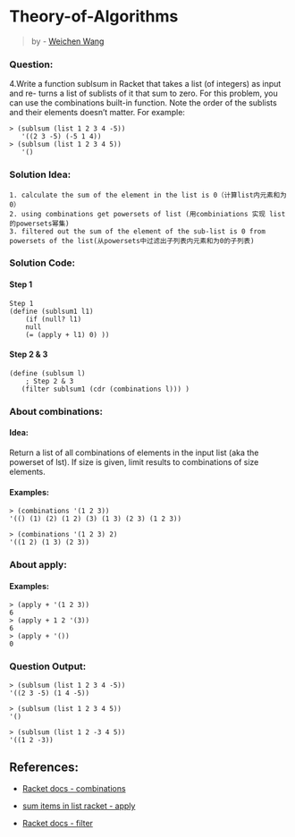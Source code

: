 # Theory-of-Algorithms
> by - [Weichen Wang](https://w326004741.github.io/)


### Question:
4.Write a function sublsum in Racket that takes a list (of integers) as input and re- turns a list of sublists of it that sum to zero. For this problem, you can use the combinations built-in function. Note the order of the sublists and their elements doesn’t matter. For example:
```Racket
> (sublsum (list 1 2 3 4 -5))
   '((2 3 -5) (-5 1 4))
> (sublsum (list 1 2 3 4 5))
   '()
```

### Solution Idea:
```
1. calculate the sum of the element in the list is 0（计算list内元素和为0）
2. using combinations get powersets of list (用combiniations 实现 list的powersets幂集)
3. filtered out the sum of the element of the sub-list is 0 from powersets of the list(从powersets中过滤出子列表内元素和为0的子列表) 
```

### Solution Code:
#### Step 1
```Racket
Step 1
(define (sublsum1 l1)
    (if (null? l1)
    null
    (= (apply + l1) 0) ))
```
#### Step 2 & 3
```Racket
(define (sublsum l)
    ; Step 2 & 3
   (filter sublsum1 (cdr (combinations l))) )
```

### About combinations:

#### Idea:
Return a list of all combinations of elements in the input list (aka the powerset of lst). If size is given, limit results to combinations of size elements.

#### Examples:
```Racket
> (combinations '(1 2 3))
'(() (1) (2) (1 2) (3) (1 3) (2 3) (1 2 3))

> (combinations '(1 2 3) 2)
'((1 2) (1 3) (2 3))
````

### About apply:
#### Examples:
```Racket
> (apply + '(1 2 3))
6
> (apply + 1 2 '(3))
6
> (apply + '())
0
```

### Question Output:
```Racket
> (sublsum (list 1 2 3 4 -5))
'((2 3 -5) (1 4 -5))

> (sublsum (list 1 2 3 4 5))
'()

> (sublsum (list 1 2 -3 4 5))
'((1 2 -3))
```
## References:
- [Racket docs - combinations](https://docs.racket-lang.org/reference/pairs.html?q=combinations#%28def._%28%28lib._racket%2Flist..rkt%29._combinations%29%29)

- [sum items in list racket - apply](https://stackoverflow.com/questions/41512010/sum-items-in-list-racket)

- [Racket docs - filter](https://docs.racket-lang.org/reference/pairs.html#%28def._%28%28lib._racket%2Fprivate%2Flist..rkt%29._filter%29%29)
